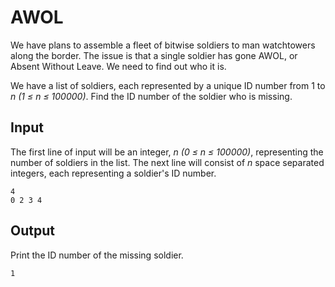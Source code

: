 # AWOL

We have plans to assemble a fleet of bitwise soldiers to man watchtowers along the border. The issue is that a single soldier has gone AWOL, or Absent Without Leave. We need to find out who it is.

We have a list of soldiers, each represented by a unique ID number from 1 to _n (1 ≤ n ≤ 100000)_. Find the ID number of the soldier who is missing.

## Input

The first line of input will be an integer, _n (0 ≤ n ≤ 100000)_, representing the number of soldiers in the list. The next line will consist of _n_ space separated integers, each representing a soldier's ID number.

```
4
0 2 3 4
```

## Output

Print the ID number of the missing soldier.

```
1
```
